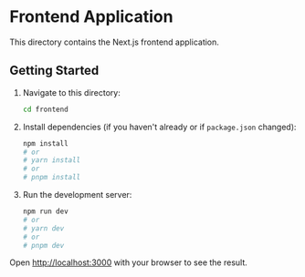 # Frontend Application

This directory contains the Next.js frontend application.

## Getting Started

1. Navigate to this directory:
   ```bash
   cd frontend
   ```
2. Install dependencies (if you haven't already or if `package.json` changed):
   ```bash
   npm install
   # or
   # yarn install
   # or
   # pnpm install
   ```
3. Run the development server:
   ```bash
   npm run dev
   # or
   # yarn dev
   # or
   # pnpm dev
   ```
Open [http://localhost:3000](http://localhost:3000) with your browser to see the result.
